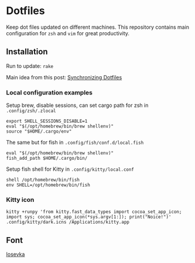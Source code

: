 # Dotfiles

Keep dot files updated on different machines.
This repository contains main configuration for `zsh` and `vim` for great productivity.

## Installation

Run to update: `rake`

Main idea from this post:
[Synchronizing Dotfiles](http://benscheirman.com/2013/12/synchronizing-dotfiles/)

### Local configuration examples

Setup brew, disable sessions, can set cargo path for zsh in `.config/zsh/.zlocal`

```
export SHELL_SESSIONS_DISABLE=1
eval "$(/opt/homebrew/bin/brew shellenv)"
source "$HOME/.cargo/env"
```

The same but for fish in `.config/fish/conf.d/local.fish`

```
eval "$(/opt/homebrew/bin/brew shellenv)"
fish_add_path $HOME/.cargo/bin/
```

Setup fish shell for Kitty in `.config/kitty/local.conf`

```
shell /opt/homebrew/bin/fish
env SHELL=/opt/homebrew/bin/fish
```

### Kitty icon

```
kitty +runpy 'from kitty.fast_data_types import cocoa_set_app_icon; import sys; cocoa_set_app_icon(*sys.argv[1:]); print("Noice!")' .config/kitty/dark.icns /Applications/kitty.app
```

## Font

[Iosevka](https://github.com/be5invis/Iosevka)
